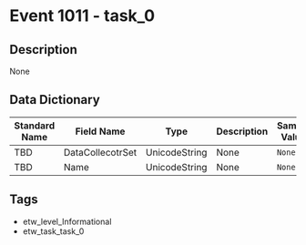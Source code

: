 # Event 1011 - task_0

## Description
None

## Data Dictionary
|Standard Name|Field Name|Type|Description|Sample Value|
|---|---|---|---|---|
|TBD|DataCollecotrSet|UnicodeString|None|`None`|
|TBD|Name|UnicodeString|None|`None`|

## Tags
* etw_level_Informational
* etw_task_task_0